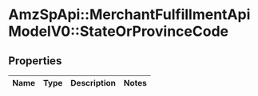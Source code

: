 # AmzSpApi::MerchantFulfillmentApiModelV0::StateOrProvinceCode

## Properties
Name | Type | Description | Notes
------------ | ------------- | ------------- | -------------

